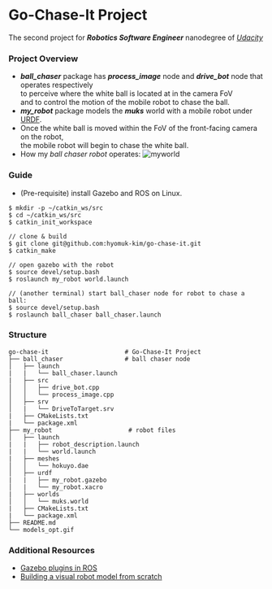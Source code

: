 # Go-Chase-It Project
The second project for **_Robotics Software Engineer_** nanodegree of _[Udacity](https://www.udacity.com)_

### Project Overview
- **_ball_chaser_** package has **_process_image_** node and **_drive_bot_** node that operates respectively  
  to perceive where the white ball is located at in the camera FoV  
  and to control the motion of the mobile robot to chase the ball.
- **_my_robot_** package models the **_muks_** world with a mobile robot under [URDF](http://docs.ros.org/en/humble/Tutorials/Intermediate/URDF/URDF-Main.html).
- Once the white ball is moved within the FoV of the front-facing camera on the robot,  
  the mobile robot will begin to chase the white ball.
- How my _ball chaser robot_ operates:
  ![myworld](https://github.com/hyomuk-kim/go-chase-it/blob/master/models_opt.gif)

### Guide
- (Pre-requisite) install Gazebo and ROS on Linux.
```
$ mkdir -p ~/catkin_ws/src
$ cd ~/catkin_ws/src
$ catkin_init_workspace

// clone & build
$ git clone git@github.com:hyomuk-kim/go-chase-it.git
$ catkin_make

// open gazebo with the robot
$ source devel/setup.bash
$ roslaunch my_robot world.launch

// (another terminal) start ball_chaser node for robot to chase a ball:
$ source devel/setup.bash
$ roslaunch ball_chaser ball_chaser.launch
```

### Structure
```
go-chase-it                     # Go-Chase-It Project 
├── ball_chaser                 # ball chaser node
│   ├── launch
|   |   └── ball_chaser.launch
|   ├── src
│   │   ├── drive_bot.cpp
│   │   └── process_image.cpp
│   ├── srv
│   |   └── DriveToTarget.srv
|   ├── CMakeLists.txt
|   └── package.xml
├── my_robot                     # robot files 
│   ├── launch
|   |   ├── robot_description.launch
|   |   └── world.launch
|   ├── meshes
│   │   └── hokuyo.dae
│   ├── urdf
|   |   ├── my_robot.gazebo
│   |   └── my_robot.xacro
|   ├── worlds
│   │   └── muks.world
|   ├── CMakeLists.txt
|   └── package.xml
├── README.md
└── models_opt.gif
```

### Additional Resources
- [Gazebo plugins in ROS](https://classic.gazebosim.org/tutorials?tut=ros_gzplugins)
- [Building a visual robot model from scratch](http://docs.ros.org/en/humble/Tutorials/Intermediate/URDF/Building-a-Visual-Robot-Model-with-URDF-from-Scratch.html)
